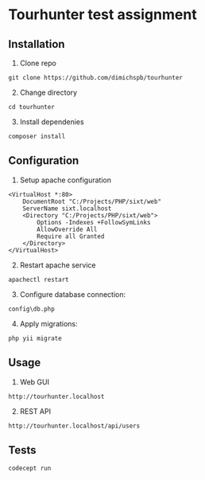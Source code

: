 # Tourhunter test assignment

## Installation

1. Clone repo

```
git clone https://github.com/dimichspb/tourhunter
```

2. Change directory

```
cd tourhunter
```

3. Install dependenies

```
composer install
```

## Configuration

1. Setup apache configuration

```
<VirtualHost *:80>
    DocumentRoot "C:/Projects/PHP/sixt/web"
    ServerName sixt.localhost
    <Directory "C:/Projects/PHP/sixt/web">
        Options -Indexes +FollowSymLinks
        AllowOverride All
        Require all Granted
    </Directory>
</VirtualHost>
```

2. Restart apache service

```
apachectl restart
```

3. Configure database connection:

```
config\db.php
```

4. Apply migrations:

```
php yii migrate
```

## Usage

1. Web GUI

```
http://tourhunter.localhost
```

2. REST API

```
http://tourhunter.localhost/api/users
```

## Tests

```
codecept run
```
